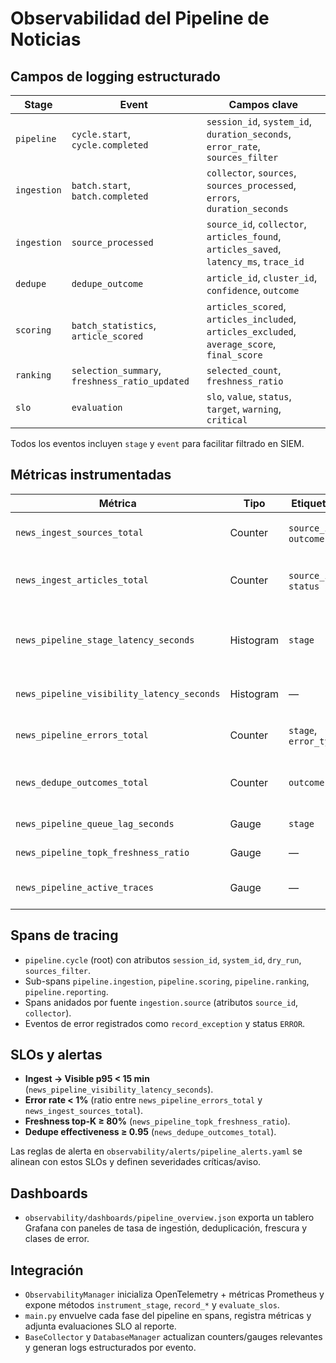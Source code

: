 # Observabilidad del Pipeline de Noticias

## Campos de logging estructurado

| Stage | Event | Campos clave |
| --- | --- | --- |
| `pipeline` | `cycle.start`, `cycle.completed` | `session_id`, `system_id`, `duration_seconds`, `error_rate`, `sources_filter` |
| `ingestion` | `batch.start`, `batch.completed` | `collector`, `sources`, `sources_processed`, `errors`, `duration_seconds` |
| `ingestion` | `source_processed` | `source_id`, `collector`, `articles_found`, `articles_saved`, `latency_ms`, `trace_id` |
| `dedupe` | `dedupe_outcome` | `article_id`, `cluster_id`, `confidence`, `outcome` |
| `scoring` | `batch_statistics`, `article_scored` | `articles_scored`, `articles_included`, `articles_excluded`, `average_score`, `final_score` |
| `ranking` | `selection_summary`, `freshness_ratio_updated` | `selected_count`, `freshness_ratio` |
| `slo` | `evaluation` | `slo`, `value`, `status`, `target`, `warning`, `critical` |

Todos los eventos incluyen `stage` y `event` para facilitar filtrado en SIEM.

## Métricas instrumentadas

| Métrica | Tipo | Etiquetas | Descripción |
| --- | --- | --- | --- |
| `news_ingest_sources_total` | Counter | `source_id`, `outcome` | Fuentes procesadas con éxito/error. |
| `news_ingest_articles_total` | Counter | `source_id`, `status` | Artículos detectados vs guardados por fuente. |
| `news_pipeline_stage_latency_seconds` | Histogram | `stage` | Latencia de etapas (`pipeline.*`, `ingestion.source`, etc.). |
| `news_pipeline_visibility_latency_seconds` | Histogram | — | Tiempo ingestión→visible para SLO. |
| `news_pipeline_errors_total` | Counter | `stage`, `error_type` | Clasificación de errores operativos. |
| `news_dedupe_outcomes_total` | Counter | `outcome` | Nuevos artículos, duplicados exactos o cercanos. |
| `news_pipeline_queue_lag_seconds` | Gauge | `stage` | Retraso de colas configurables. |
| `news_pipeline_topk_freshness_ratio` | Gauge | — | Porción reciente del top-K. |
| `news_pipeline_active_traces` | Gauge | — | Ciclos concurrentes observados. |

## Spans de tracing

- `pipeline.cycle` (root) con atributos `session_id`, `system_id`, `dry_run`, `sources_filter`.
- Sub-spans `pipeline.ingestion`, `pipeline.scoring`, `pipeline.ranking`, `pipeline.reporting`.
- Spans anidados por fuente `ingestion.source` (atributos `source_id`, `collector`).
- Eventos de error registrados como `record_exception` y status `ERROR`.

## SLOs y alertas

- **Ingest → Visible p95 < 15 min** (`news_pipeline_visibility_latency_seconds`).
- **Error rate < 1%** (ratio entre `news_pipeline_errors_total` y `news_ingest_sources_total`).
- **Freshness top-K ≥ 80%** (`news_pipeline_topk_freshness_ratio`).
- **Dedupe effectiveness ≥ 0.95** (`news_dedupe_outcomes_total`).

Las reglas de alerta en `observability/alerts/pipeline_alerts.yaml` se alinean con estos SLOs y definen severidades críticas/aviso.

## Dashboards

- `observability/dashboards/pipeline_overview.json` exporta un tablero Grafana con paneles de tasa de ingestión, deduplicación, frescura y clases de error.

## Integración

- `ObservabilityManager` inicializa OpenTelemetry + métricas Prometheus y expone métodos `instrument_stage`, `record_*` y `evaluate_slos`.
- `main.py` envuelve cada fase del pipeline en spans, registra métricas y adjunta evaluaciones SLO al reporte.
- `BaseCollector` y `DatabaseManager` actualizan counters/gauges relevantes y generan logs estructurados por evento.
